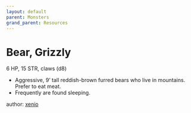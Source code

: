 ```yaml
---
layout: default
parent: Monsters
grand_parent: Resources
---
```


# Bear, Grizzly

6 HP, 15 STR, claws (d8)  

- Aggressive, 9’ tall reddish-brown furred bears who live in mountains.   Prefer to eat meat.  
- Frequently are found sleeping.  

author: [xenio](https://xenioinabottle.blogspot.com)
